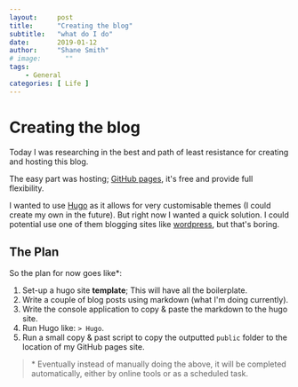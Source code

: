```yaml
---
layout:     post 
title:      "Creating the blog"
subtitle:   "what do I do"
date:       2019-01-12
author:     "Shane Smith"
# image:      ""
tags: 
    - General
categories: [ Life ]
---
```


# Creating the blog

Today I was researching in the best and path of least resistance for creating and hosting this blog.

The easy part was hosting; [GitHub pages](https://pages.github.com/), it's free and provide full flexibility.

I wanted to use [Hugo](https://gohugo.io/) as it allows for very customisable themes (I could create my own in the future). But right now I wanted a quick solution. I could potential use one of them blogging sites like [wordpress](https://wordpress.com), but that's boring.

## The Plan

So the plan for now goes like*:

1. Set-up a hugo site **template**; This will have all the boilerplate.
2. Write a couple of blog posts using markdown (what I'm doing currently).
3. Write the console application to copy & paste the markdown to the hugo site.
4. Run Hugo like: `> Hugo`.
5. Run a small copy & past script to copy the outputted `public` folder to the location of my GitHub pages site.

> \* Eventually instead of manually doing the above, it will be completed automatically, either by online tools or as a scheduled task.